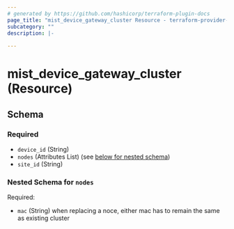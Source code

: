 ```yaml
---
# generated by https://github.com/hashicorp/terraform-plugin-docs
page_title: "mist_device_gateway_cluster Resource - terraform-provider-mist"
subcategory: ""
description: |-
  
---
```


# mist_device_gateway_cluster (Resource)





<!-- schema generated by tfplugindocs -->
## Schema

### Required

- `device_id` (String)
- `nodes` (Attributes List) (see [below for nested schema](#nestedatt--nodes))
- `site_id` (String)

<a id="nestedatt--nodes"></a>
### Nested Schema for `nodes`

Required:

- `mac` (String) when replacing a noce, either mac has to remain the same as existing cluster
